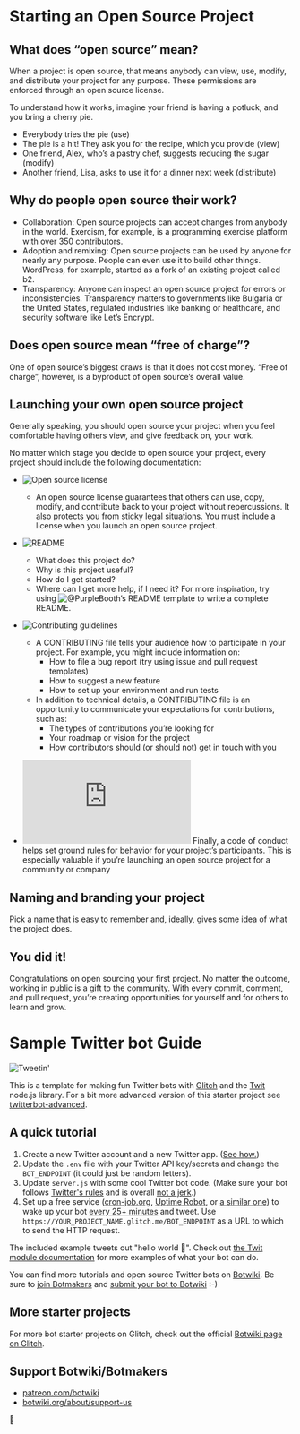 # Starting an Open Source Project

## What does “open source” mean?
When a project is open source, that means anybody can view, use, modify, and distribute your project for any purpose. These permissions are enforced through an open source license.

To understand how it works, imagine your friend is having a potluck, and you bring a cherry pie.

* Everybody tries the pie (use)
* The pie is a hit! They ask you for the recipe, which you provide (view)
* One friend, Alex, who’s a pastry chef, suggests reducing the sugar (modify)
* Another friend, Lisa, asks to use it for a dinner next week (distribute)

## Why do people open source their work?
* Collaboration: Open source projects can accept changes from anybody in the world. Exercism, for example, is a programming exercise platform with over 350 contributors.
* Adoption and remixing: Open source projects can be used by anyone for nearly any purpose. People can even use it to build other things. WordPress, for example, started as a fork of an existing project called b2.
* Transparency: Anyone can inspect an open source project for errors or inconsistencies. Transparency matters to governments like Bulgaria or the United States, regulated industries like banking or healthcare, and security software like Let’s Encrypt.

## Does open source mean “free of charge”?
One of open source’s biggest draws is that it does not cost money. “Free of charge”, however, is a byproduct of open source’s overall value.

## Launching your own open source project
Generally speaking, you should open source your project when you feel comfortable having others view, and give feedback on, your work.

No matter which stage you decide to open source your project, every project should include the following documentation:

* ![Open source license](https://help.github.com/articles/licensing-a-repository/)
  * An open source license guarantees that others can use, copy, modify, and contribute back to your project without repercussions. It also protects you from sticky legal situations. You must include a license when you launch an open source project.
  
* ![README](https://help.github.com/articles/create-a-repo/#commit-your-first-change)
  * What does this project do?
  * Why is this project useful?
  * How do I get started?
  * Where can I get more help, if I need it?
For more inspiration, try using ![@PurpleBooth’s](https://gist.github.com/PurpleBooth/109311bb0361f32d87a2) README template to write a complete README.

* ![Contributing guidelines](https://help.github.com/articles/setting-guidelines-for-repository-contributors/)
  * A CONTRIBUTING file tells your audience how to participate in your project. For example, you might include information on:
    * How to file a bug report (try using issue and pull request templates)
    * How to suggest a new feature
    * How to set up your environment and run tests
  * In addition to technical details, a CONTRIBUTING file is an opportunity to communicate your expectations for contributions, such as:
    * The types of contributions you’re looking for
    * Your roadmap or vision for the project
    * How contributors should (or should not) get in touch with you
    
* ![Code of conduct](https://github.com/FOSS-UCSC/FossCody-1.0/edit/master/Sample_Project_Guide.md)
Finally, a code of conduct helps set ground rules for behavior for your project’s participants. This is especially valuable if you’re launching an open source project for a community or company

## Naming and branding your project
Pick a name that is easy to remember and, ideally, gives some idea of what the project does.

## You did it!
Congratulations on open sourcing your first project. No matter the outcome, working in public is a gift to the community. With every commit, comment, and pull request, you’re creating opportunities for yourself and for others to learn and grow.


Sample Twitter bot Guide 
===================================

![Tweetin'](https://cdn.gomix.com/4032b241-bff8-473e-aa6b-eb0c92a4bd06%2Ftweeting.gif)

This is a template for making fun Twitter bots with [Glitch](https://glitch.com/) and the [Twit](https://github.com/ttezel/twit) node.js library. For a bit more advanced version of this starter project see [twitterbot-advanced](https://glitch.com/edit/#!/twitterbot-advanced).

## A quick tutorial

1. Create a new Twitter account and a new Twitter app. ([See how.](https://botwiki.org/tutorials/how-to-create-a-twitter-app/))
2. Update the `.env` file with your Twitter API key/secrets and change the `BOT_ENDPOINT` (it could just be random letters).
3. Update `server.js` with some cool Twitter bot code. (Make sure your bot follows [Twitter's rules](https://support.twitter.com/articles/18311-the-twitter-rules) and is overall [not a jerk](https://botwiki.org/articles/essays/).)
4. Set up a free service ([cron-job.org](https://cron-job.org/en/), [Uptime Robot](https://uptimerobot.com/), or [a similar one](https://www.google.com/search?q=free+web+cron)) to wake up your bot [every 25+ minutes](https://support.glitch.com/t/a-simple-twitter-bot-template/747/16) and tweet. Use `https://YOUR_PROJECT_NAME.glitch.me/BOT_ENDPOINT` as a URL to which to send the HTTP request.

The included example tweets out "hello world 👋". Check out [the Twit module documentation](https://github.com/ttezel/twit) for more examples of what your bot can do.

You can find more tutorials and open source Twitter bots on [Botwiki](https://botwiki.org). Be sure to [join Botmakers](https://botmakers.org/) and [submit your bot to Botwiki](https://botwiki.org/submit-your-bot) :-)

## More starter projects

For more bot starter projects on Glitch, check out the official [Botwiki page on Glitch](https://glitch.com/botwiki).

## Support Botwiki/Botmakers

- [patreon.com/botwiki](https://patreon.com/botwiki)
- [botwiki.org/about/support-us](https://botwiki.org/about/support-us)

🙇

